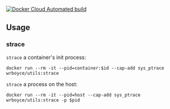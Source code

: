 [![Docker Cloud Automated build](https://img.shields.io/docker/cloud/automated/wrboyce/utils)](https://hub.docker.com/r/wrboyce/utils)

## Usage

### strace

`strace` a container's init process:

```
docker run --rm -it --pid=container:$id --cap-add sys_ptrace wrboyce/utils:strace
```

`strace` a process on the host:

```
docker run --rm -it --pid=host --cap-add sys_ptrace wrboyce/utils:strace -p $pid
```
